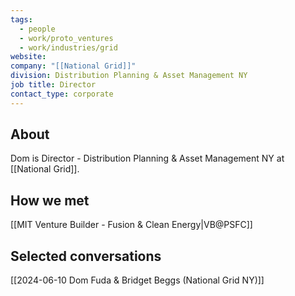 ```yaml
---
tags:
  - people
  - work/proto_ventures
  - work/industries/grid
website: 
company: "[[National Grid]]"
division: Distribution Planning & Asset Management NY
job title: Director
contact_type: corporate
---
```

## About
Dom is Director - Distribution Planning & Asset Management NY at [[National Grid]]. 

## How we met
[[MIT Venture Builder - Fusion & Clean Energy|VB@PSFC]]

## Selected conversations
[[2024-06-10 Dom Fuda & Bridget Beggs (National Grid NY)]]